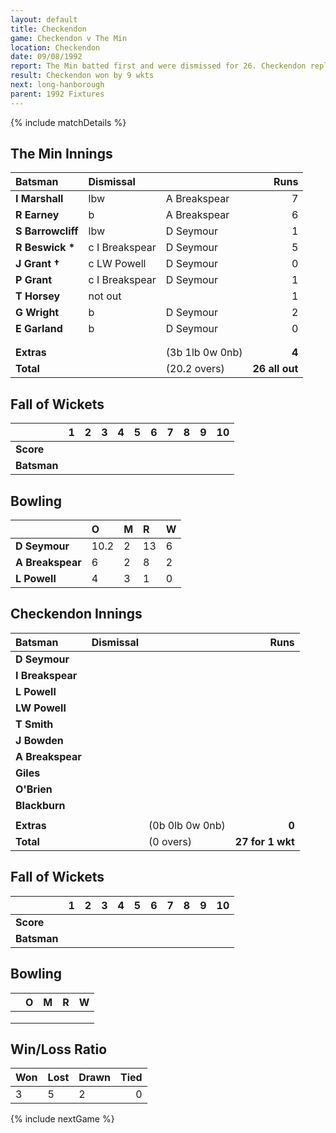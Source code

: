 ```yaml
---
layout: default
title: Checkendon
game: Checkendon v The Min
location: Checkendon
date: 09/08/1992
report: The Min batted first and were dismissed for 26. Checkendon replied with 27 for 1 wkt
result: Checkendon won by 9 wkts
next: long-hanborough
parent: 1992 Fixtures
---
```


{% include matchDetails %}

## The Min Innings

| Batsman | Dismissal |  | Runs |
|:---|:---|---|---:|
| **I Marshall** | lbw | A Breakspear | 7 | 
| **R Earney** | b | A Breakspear | 6 | 
| **S Barrowcliff** | lbw | D Seymour | 1 | 
| **R Beswick &#42;** | c I Breakspear | D Seymour | 5 | 
| **J Grant &#8224;** | c LW Powell | D Seymour | 0 | 
| **P Grant** | c I Breakspear | D Seymour | 1 | 
| **T Horsey** | not out |  | 1 | 
| **G Wright** | b | D Seymour | 2 | 
| **E Garland** | b | D Seymour | 0 | 
|  |  |  |  |
|  |  |  |  |
| **Extras** | | (3b 1lb 0w 0nb) | **4** | 
| **Total** | | (20.2 overs) | **26 all out** | 

## Fall of Wickets

| | 1 | 2 | 3 | 4 | 5 | 6 | 7 | 8 | 9 | 10 |
|---|:---:|:---:|:---:|:---:|:---:|:---:|:---:|:---:|:---:|:---:|
| **Score** |  |  |  |  |  |  |  |  |  |  |
| **Batsman** |  |  |  |  |  |  |  |  |  |  |

## Bowling

| | O | M | R | W |
|---|:---|:---|:---|:---|
| **D Seymour** | 10.2 | 2 | 13 | 6 | 
| **A Breakspear** | 6 | 2 | 8 | 2 | 
| **L Powell** | 4 | 3 | 1 | 0 | 

## Checkendon Innings

| Batsman | Dismissal |  | Runs |
|:---|:---|---|---:|
| **D Seymour** |  |  |  | 
| **I Breakspear** |  |  |  | 
| **L Powell** |  |  |  | 
| **LW Powell** | |  |  | 
| **T Smith** |  |  |  |
| **J Bowden** |  |  |  |
| **A Breakspear** |  |  |  |
| **Giles** |  |  |  |
| **O'Brien** |  |  |  |
| **Blackburn** |  |  |  |
|  |  |  |  |
| **Extras** | | (0b 0lb 0w 0nb) | **0** | 
| **Total** | | (0 overs) | **27 for 1 wkt** | 

## Fall of Wickets

| | 1 | 2 | 3 | 4 | 5 | 6 | 7 | 8 | 9 | 10 |
|---|:---:|:---:|:---:|:---:|:---:|:---:|:---:|:---:|:---:|:---:|
| **Score** |  |  |  |  |  |  |  |  |  |  |
| **Batsman** |  |  |  |  |  |  |  |  |  |  |

## Bowling

| | O | M | R | W |
|---|:---|:---|:---|:---|
|  |  |  |  |  | 
|  |  |  |  |  | 
|  |  |  |  |  | 


## Win/Loss Ratio

| Won | Lost | Drawn | Tied |
|:---|:---|:---|---:|
| 3 | 5 | 2 | 0 |

{% include nextGame %}